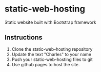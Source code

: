 # static-web-hosting
Static website built with Bootstrap framework

## Instructions

1. Clone the static-web-hosting repository
2. Update the text "Charles" to your name
4. Push your static-web-hosting files to git
5. Use github pages to host the site.